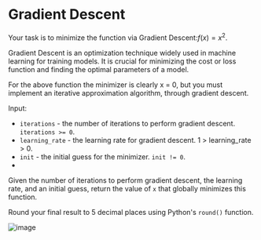 # Gradient Descent 
Your task is to minimize the function via Gradient Descent:$f(x) = x^2$.

Gradient Descent is an optimization technique widely used in machine learning for training models. It is crucial for minimizing the cost or loss function and finding the optimal parameters of a model.

For the above function the minimizer is clearly x = 0, but you must implement an iterative approximation algorithm, through gradient descent.

Input:
- `iterations` - the number of iterations to perform gradient descent. `iterations >= 0`.
- `learning_rate` - the learning rate for gradient descent. 1 > learning_rate > 0.
- `init` - the initial guess for the minimizer. `init != 0`.
- 
Given the number of iterations to perform gradient descent, the learning rate, and an initial guess, return the value of `x` that globally minimizes this function.

Round your final result to 5 decimal places using Python's `round()` function.

![image](./gradient-descent.png)
